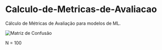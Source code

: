 # Calculo-de-Metricas-de-Avaliacao
Cálculo de Métricas de Avaliação para modelos de ML.

![Matriz de Confusão](https://user-images.githubusercontent.com/76756912/187327420-6204d9a2-c03b-481b-906c-6a264ce053d1.png)

N = 100
